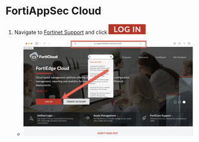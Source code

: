 # FortiAppSec Cloud

1. Navigate to [Fortinet Support](https://support.fortinet.com) and click ![Login](login.png)

   - ![Login](support-fortinet-com-login.png)

